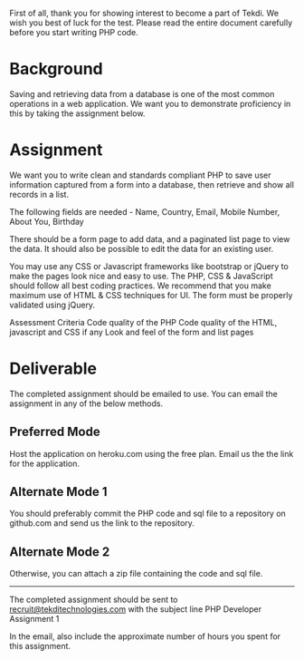 First of all, thank you for showing interest to become a part of Tekdi. We wish you best of luck for the test. Please read the entire document carefully before you start writing PHP code.

# Background
Saving and retrieving data from a database is one of the most common operations in a web application. We want you to demonstrate proficiency in this by taking the assignment below.

# Assignment
We want you to write clean and standards compliant PHP to save user information captured from a form into a database, then retrieve and show  all records in a list.

The following fields are needed  - Name, Country, Email, Mobile Number, About You, Birthday
 
There should be a form page to add data, and a paginated list page to view the data. It should also be possible to edit the data for an existing user. 

You may use any CSS or Javascript frameworks like bootstrap or jQuery to make the pages look nice and easy to use. The PHP, CSS & JavaScript should follow all best coding practices. We recommend that you make maximum use of HTML & CSS techniques for UI. The form must be properly validated using jQuery.

Assessment Criteria
Code quality of the PHP
Code quality of the HTML, javascript and CSS if any
Look and feel of the form and list pages


# Deliverable
The completed assignment should be emailed to use. You can email the assignment in any of the below methods.

## Preferred Mode
Host the application on heroku.com using the free plan. Email us the the link for the application.

## Alternate Mode 1
You should preferably commit the PHP code and sql file to a repository on github.com and send us the link to the repository. 

## Alternate Mode 2
Otherwise, you can attach a zip file containing the code and sql file. 

-----------------------

The completed assignment should be sent to recruit@tekditechnologies.com with the subject line PHP Developer Assignment 1

In the email, also include the approximate number of hours you spent for this assignment.
